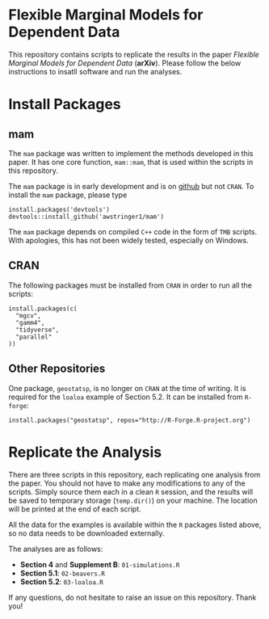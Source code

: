 # Flexible Marginal Models for Dependent Data

This repository contains scripts to replicate the results in the paper *Flexible Marginal Models for Dependent Data* (**arXiv**). Please follow the below instructions to insatll software and run the analyses.

# Install Packages

## mam

The `mam` package was written to implement the methods developed in this paper. It has one core function, `mam::mam`, that is used within the scripts in this repository.

The `mam` package is in early development and is on [github](https://github.com/awstringer1/mam) but not `CRAN`. To install the `mam` package, please type

```
install.packages('devtools')
devtools::install_github('awstringer1/mam')
```

The `mam` package depends on compiled `C++` code in the form of `TMB` scripts. With apologies, this has not been widely tested, especially on Windows.

## CRAN

The following packages must be installed from `CRAN` in order to run all the scripts:
```
install.packages(c(
  "mgcv",
  "gamm4",
  "tidyverse",
  "parallel"
))
```

## Other Repositories

One package, `geostatsp`, is no longer on `CRAN` at the time of writing. It is required for the `loaloa` example of Section 5.2. It can be installed from `R-forge`:
```
install.packages("geostatsp", repos="http://R-Forge.R-project.org")
```

# Replicate the Analysis

There are three scripts in this repository, each replicating one analysis from the paper. You should not have to make any modifications to any of the scripts. Simply source them each in a clean `R` session, and the results will be saved to temporary storage (`temp.dir()`) on your machine. The location will be printed at the end of each script.

All the data for the examples is available within the `R` packages listed above, so no data needs to be downloaded externally.

The analyses are as follows:

- **Section 4** and **Supplement B**: `01-simulations.R`
- **Section 5.1**: `02-beavers.R`
- **Section 5.2**: `03-loaloa.R`

If any questions, do not hesitate to raise an issue on this repository. Thank you!
